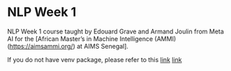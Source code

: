 # NLP Week 1
 NLP Week 1 course taught by Edouard Grave and Armand Joulin from Meta AI for the  [African Master’s in Machine Intelligence (AMMI)(https://aimsammi.org/)  at AIMS Senegal].
 
 If you do not have venv package, please refer to this [link](https://linuxize.com/post/how-to-create-python-virtual-environments-on-ubuntu-18-04/)
 [link](https://github.com/stephenkiilu/NLP_Week1/edit/main/README.md)

